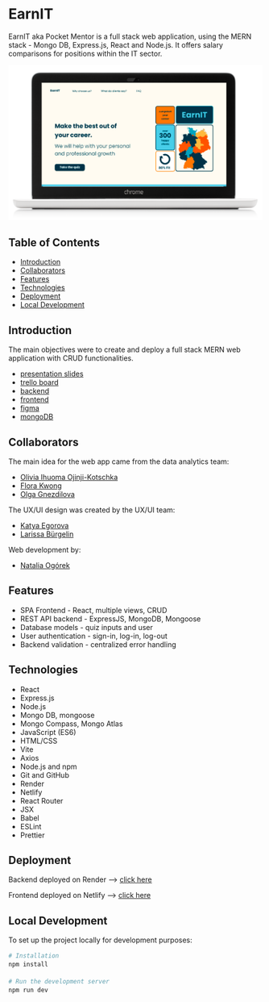 # EarnIT

EarnIT aka Pocket Mentor is a full stack web application, using the MERN stack - Mongo DB, Express.js, React and Node.js.
It offers salary comparisons for positions within the IT sector.

![EarnIT](public/earnit2.png)

## Table of Contents

- [Introduction](#introduction)
- [Collaborators](#collaborators)
- [Features](#features)
- [Technologies](#technologies)
- [Deployment](#deployment)
- [Local Development](#local-development)

## Introduction

The main objectives were to create and deploy a full stack MERN web application with CRUD functionalities.

- [presentation slides](https://docs.google.com/presentation/d/1fxYdEj5uU77xB0_m8kZwqmGEoh9CMfHt1UYNWJ467VU/edit#slide=id.gc6f80d1ff_0_0)
- [trello board](https://trello.com/b/GOJYpW1Q/earnit)
- [backend](https://earnit-server.onrender.com)
- [frontend](https://visionary-dieffenbachia-36ce76.netlify.app/)
- [figma](https://www.figma.com/proto/XqeXQFTgXo21Mxj1DBWIVu/Pocket-Mentor?node-id=1164-857&scaling=scale-down&page-id=1164%3A830&starting-point-node-id=1164%3A857&show-proto-sidebar=1)
- [mongoDB](https://cloud.mongodb.com/v2/65ddf4f87bf68b0d1ffdb5ee#/overview)

## Collaborators

The main idea for the web app came from the data analytics team:

- [Olivia Ihuoma Ojinji-Kotschka](https://www.linkedin.com/in/olivia-ihuoma-ojinji-kotschka/)
- [Flora Kwong](https://www.linkedin.com/in/kwongflora/)
- [Olga Gnezdilova](https://www.linkedin.com/in/gnezdilova/)


The UX/UI design was created by the UX/UI team:

- [Katya Egorova](https://www.linkedin.com/in/ekaterina-egorova-786bb41a4/)
- [Larissa Bürgelin](https://www.linkedin.com/in/larissa-b%C3%BCrgelin/)

Web development by:

- [Natalia Ogórek](https://www.linkedin.com/in/natalia-og%C3%B3rek/)

## Features

- SPA Frontend - React, multiple views, CRUD
- REST API backend - ExpressJS, MongoDB, Mongoose
- Database models - quiz inputs and user
- User authentication - sign-in, log-in, log-out
- Backend validation - centralized error handling

## Technologies

- React
- Express.js
- Node.js
- Mongo DB, mongoose
- Mongo Compass, Mongo Atlas
- JavaScript (ES6)
- HTML/CSS
- Vite
- Axios
- Node.js and npm
- Git and GitHub
- Render
- Netlify
- React Router
- JSX
- Babel
- ESLint
- Prettier

## Deployment

Backend deployed on Render -->
[click here](https://earnit-server.onrender.com)

Frontend deployed on Netlify -->
[click here](https://visionary-dieffenbachia-36ce76.netlify.app/)

## Local Development

To set up the project locally for development purposes:

```bash
# Installation
npm install

# Run the development server
npm run dev
```

